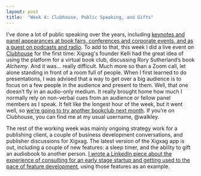 ```yaml
---
layout: post
title:  "Week 4: Clubhouse, Public Speaking, and Gifts"
---
```


I’ve done a lot of public speaking over the years, including <a href="/speaking/">keynotes and panel appearances at book fairs, conferences and corporate events, and as a guest on podcasts and radio</a>. To add to that, this week I did a live event on <a href="https://www.joinclubhouse.com">Clubhouse</a> for the first time: Xigxag's founder Kelli had the great idea of using the platform for a virtual book club, discussing Rory Sutherland’s book <i>Alchemy</i>. And it was... really difficult. Much more so than a Zoom call, let alone standing in front of a room full of people. When I first learned to do presentations, I was advised that a way to get over a big audience is to focus on a few people in the audience and present to them. Well, that one doesn’t fly in an audio-only medium. It really brought home how much I normally rely on non-verbal cues from an audience or fellow panel members as I speak. It felt like the longest hour of the week, but it went well, so <a href="https://www.joinclubhouse.com/event/xovndBE1">we’re going to try another bookclub next month</a>. If you’re on Clubhouse, you can find me at my usual username, @walkley. 

The rest of the working week was mainly ongoing strategy work for a publishing client, a couple of business development conversations, and publisher discussions for Xigxag. The latest version of the Xigxag app is out, including a couple of new features: a sleep timer, and the ability to gift an audiobook to another person. <a href="https://www.linkedin.com/posts/georgewalkley_audiobooks-activity-6760610809061154816-8SLp">I wrote a LinkedIn piece about the experience of consulting for an early stage startup and getting used to the pace of feature development</a>, using those features as an example. 
